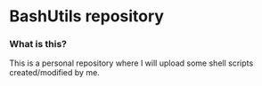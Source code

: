 # BashUtils repository

### What is this?
This is a personal repository where I will upload some shell scripts created/modified by me.
